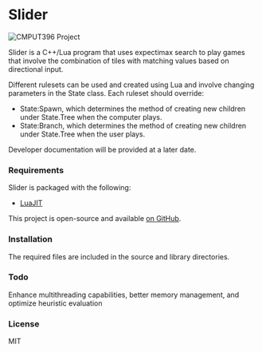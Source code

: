 # Slider

![CMPUT396 Project](https://s22.postimg.org/6gqbjdoq9/slider_thumb.png)

Slider is a C++/Lua program that uses expectimax search to play games that involve the combination of tiles with matching values based on directional input. 

Different rulesets can be used and created using Lua and involve changing parameters in the State class. Each ruleset should override:
  - State:Spawn, which determines the method of creating new children under State.Tree when the computer plays.
  - State:Branch, which determines the method of creating new children under State.Tree when the user plays.

Developer documentation will be provided at a later date.

### Requirements

Slider is packaged with the following:

* [LuaJIT]

This project is open-source and available [on GitHub][slider].

### Installation

The required files are included in the source and library directories.

### Todo

Enhance multithreading capabilities, better memory management, and optimize heuristic evaluation

### License

MIT

   [slider]: <https://github.com/ioltuszyk/Slider>
   [LuaJIT]: <http://luajit.org/>

